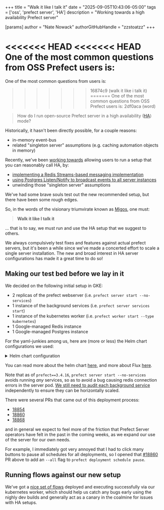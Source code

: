 +++
title = "Walk it like I talk it"
date = "2025-09-05T10:43:06-05:00"
tags = ['oss', 'prefect server', 'HA']
description = "Working towards a high availability Prefect server"

[params]
    author = "Nate Nowack"
    authorGitHubHandle = "zzstoatzz"
+++

<<<<<<< HEAD
<<<<<<< HEAD
One of the most common questions from OSS Prefect users is:
=======
One of the most common questions from users is:
>>>>>>> 16874c9 (walk it like i talk it)
=======
One of the most common questions from OSS Prefect users is:
>>>>>>> 2df0aca (word)

> How do I run open-source Prefect server in a high availability ([HA](https://en.wikipedia.org/wiki/High_availability)) mode?

Historically, it hasn't been directly possible, for a couple reasons:
- in-memory event-bus
- related "singleton server" assumptions (e.g. caching automation objects in memory)

Recently, we've been [working towards](https://github.com/PrefectHQ/prefect/discussions/18150) allowing users to run a setup that you can reasonably call HA, by:
- [implementing a Redis Streams-based messaging implementation](https://github.com/PrefectHQ/prefect/pull/16432)
- [using Postgres Listen/Notify to broadcast events to all server instances](https://github.com/PrefectHQ/prefect/pull/18266)
- unwinding those "singleton server" assumptions

We've had some brave souls test out the new recommended setup, but there have been some rough edges.

So, in the words of the visionary triumvirate known as [Migos](https://www.wikipedia.org/wiki/Migos), one must:

> **Walk it like I talk it**


... that is to say, we must run and use the HA setup that we suggest to others.

We always compulsively test fixes and features against actual prefect servers, but it's been a while since we've made a concerted effort to scale a single server installation. The new and broad interest in HA server configurations has made it a great time to do so!

## Making our test bed before we lay in it

We decided on the following initial setup in GKE:
- 2 replicas of the prefect webserver (i.e. `prefect server start --no-services`)
- 1 instance of the background services (i.e. `prefect server services start`)
- 1 instance of the kubernetes worker (i.e. `prefect worker start --type kubernetes`)
- 1 Google-managed Redis instance
- 1 Google-managed Postgres instance

For the yaml-junkies among us, here are (more or less) the Helm chart configurations we used:

<details>
<summary>Helm chart configuration</summary>

`server.yaml`:
```yaml
---
apiVersion: helm.toolkit.fluxcd.io/v2
kind: HelmRelease
metadata:
  name: prefect-server
spec:
  interval: 5m
  chart:
    spec:
      chart: prefect-server
      version: "2025.9.5190948" # Pin to specific version
      sourceRef:
        kind: HelmRepository
        name: prefect
        namespace: flux-system
  values:
    global:
      prefect:
        image:
          repository: prefecthq/prefect
          prefectTag: 3.4.17-python3.11-kubernetes
    server:
      replicaCount: 2
      loggingLevel: WARNING
      uiConfig:
        prefectUiApiUrl: http://localhost:4200/api
      resources:
        requests:
          cpu: 500m
          memory: 512Mi
        limits:
          cpu: "1"
          memory: 1Gi
      # Add Redis auth environment variables to server pod
      extraEnvVarsSecret: prefect-redis-env-secret
    migrations:
      enabled: true
    backgroundServices:
      runAsSeparateDeployment: true
      # Use the Redis auth secret for password
      extraEnvVarsSecret: prefect-redis-env-secret
      messaging:
        broker: prefect_redis.messaging
        cache: prefect_redis.messaging
        redis:
          host: <REDIS_HOST_IP>
          port: 6379
          db: 0
          username: default
    # External PostgreSQL (Cloud SQL)
    postgresql:
      enabled: false
    # External Redis (Memorystore)
    redis:
      enabled: false
    # External database connection via secret
    # This secret will be created by SecretProviderClass from GCP Secret Manager
    secret:
      create: false
      name: prefect-db-connection-secret
```
`worker.yaml`:
```yaml
---
apiVersion: helm.toolkit.fluxcd.io/v2
kind: HelmRelease
metadata:
  name: prefect-worker
  namespace: <YOUR_NAMESPACE>
spec:
  chart:
    spec:
      chart: prefect-worker
      version: 2025.9.5190948
      sourceRef:
        kind: HelmRepository
        name: prefect
        namespace: flux-system
  driftDetection:
    mode: warn
  install:
    remediation:
      retries: 3
  interval: 5m
  maxHistory: 2
  upgrade:
    remediation:
      retries: 3
  values:
    worker:
      config:
        http2: false
        workPool: <YOUR_WORK_POOL_NAME>
      apiConfig: selfHostedServer
      selfHostedServerApiConfig:
        apiUrl: http://prefect-server.<YOUR_NAMESPACE>.svc.cluster.local:4200/api
      image:
        repository: prefecthq/prefect
        prefectTag: 3.4.17-python3.11-kubernetes
        pullPolicy: Always
      livenessProbe:
        enabled: true
      revisionHistoryLimit: 2
      resources:
        requests:
          memory: 1Gi
        limits:
          memory: 2Gi
```
</details>

You can read more about the helm chart [here](https://github.com/PrefectHQ/prefect-helm.git), and more about Flux [here](https://fluxcd.io/).


Note that as of `prefect==3.4.16`, `prefect server start --no-services` avoids running _any_ services, so as to avoid a bug causing redis connection errors in the server pod. [We still need to audit each background service](https://github.com/PrefectHQ/prefect/issues/18753) independently to ensure they can be horizontally scaled.


There were several PRs that came out of this deployment process:
- [18854](https://github.com/PrefectHQ/prefect/pull/18854)
- [18860](https://github.com/PrefectHQ/prefect/pull/18860)
- [18868](https://github.com/PrefectHQ/prefect/pull/18868)

and in general we expect to feel more of the friction that Prefect Server operators have felt in the past in the coming weeks, as we expand our use of the server for our own needs.

For example, I immediately got very annoyed that I had to click many buttons to pause all schedules for all deployments, so I opened that [#18860](https://github.com/PrefectHQ/prefect/pull/18860) PR above to add an `--all` flag to `prefect deployment schedule pause`.

## Running flows against our new setup

We've got a [nice set of flows](https://github.com/PrefectHQ/canary-flows) deployed and executing successfully via our kubernetes worker, which should help us catch any bugs early using the nighly dev builds and generally act as a canary in the coalmine for issues with HA setups.